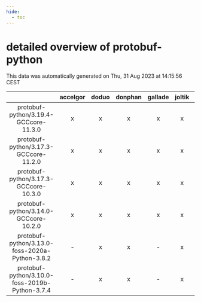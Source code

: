 ```yaml
---
hide:
  - toc
---
```


detailed overview of protobuf-python
====================================


This data was automatically generated on Thu, 31 Aug 2023 at 14:15:56 CEST  

| |accelgor|doduo|donphan|gallade|joltik|skitty|swalot|victini|
| :---: | :---: | :---: | :---: | :---: | :---: | :---: | :---: | :---: |
|protobuf-python/3.19.4-GCCcore-11.3.0|x|x|x|x|x|x|x|x|
|protobuf-python/3.17.3-GCCcore-11.2.0|x|x|x|x|x|x|x|x|
|protobuf-python/3.17.3-GCCcore-10.3.0|x|x|x|x|x|x|x|x|
|protobuf-python/3.14.0-GCCcore-10.2.0|x|x|x|x|x|x|x|x|
|protobuf-python/3.13.0-foss-2020a-Python-3.8.2|-|x|x|-|x|x|x|x|
|protobuf-python/3.10.0-foss-2019b-Python-3.7.4|-|x|x|-|x|x|x|x|
